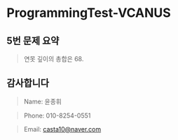 # ProgrammingTest-VCANUS
## 5번 문제 요약
> 연못 깊이의 총합은 68.


## 감사합니다
> Name: 윤종휘

> Phone: 010-8254-0551

> Email: casta10@naver.com
